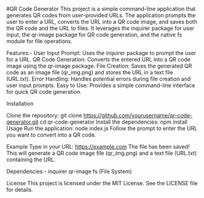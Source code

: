 #QR Code Generator
This project is a simple command-line application that generates QR codes from user-provided URLs. The application prompts the user to enter a URL, converts the URL into a QR code image, and saves both the QR code and the URL to files. It leverages the inquirer package for user input, the qr-image package for QR code generation, and the native fs module for file operations.

Features:-
User Input Prompt: Uses the inquirer package to prompt the user for a URL.
QR Code Generation: Converts the entered URL into a QR code image using the qr-image package.
File Creation: Saves the generated QR code as an image file (qr_img.png) and stores the URL in a text file (URL.txt).
Error Handling: Handles potential errors during file creation and user input prompts.
Easy to Use: Provides a simple command-line interface for quick QR code generation.

Installation

Clone the repository:
git clone https://github.com/yourusername/qr-code-generator.git
cd qr-code-generator
Install the dependencies:
npm install
Usage
Run the application:
node index.js
Follow the prompt to enter the URL you want to convert into a QR code.

Example
Type in your URL: https://example.com
The file has been saved!
This will generate a QR code image file (qr_img.png) and a text file (URL.txt) containing the URL.

Dependencies:-
inquirer
qr-image
fs (File System)

License
This project is licensed under the MIT License. See the LICENSE file for details.
